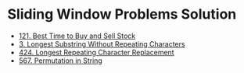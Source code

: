 # Sliding Window Problems Solution

- [121. Best Time to Buy and Sell Stock](./121_Best_Time_to_Buy_and_Sell_Stock)
- [3. Longest Substring Without Repeating Characters](./3_Longest_Substring_Without_Repeating_Characters)
- [424. Longest Repeating Character Replacement](./424_Longest_Repeating_Character_Replacement)
- [567. Permutation in String](./567_Permutation_in_String)